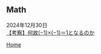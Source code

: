 ## Math

2024年12月30日  
[【考察】何故(−1)×(−1)＝1となるのか](./【考察】何故(−1)×(−1)＝1となるのか/README.md)

[Home](../README.md)
